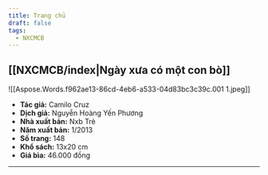 ```yaml
---
title: Trang chủ
draft: false
tags:
  - NXCMCB
---
```


## [[NXCMCB/index|Ngày xưa có một con bò]]

![[Aspose.Words.f962ae13-86cd-4eb6-a533-04d83bc3c39c.001 1.jpeg]]

- **Tác giả:** Camilo Cruz
- **Dịch giả:** Nguyễn Hoàng Yến Phương
- **Nhà xuất bản:** Nxb Trẻ
- **Năm xuất bản:** 1/2013
- **Số trang:** 148
- **Khổ sách:** 13x20 cm
- **Giá bìa:** 46.000 đồng

---

